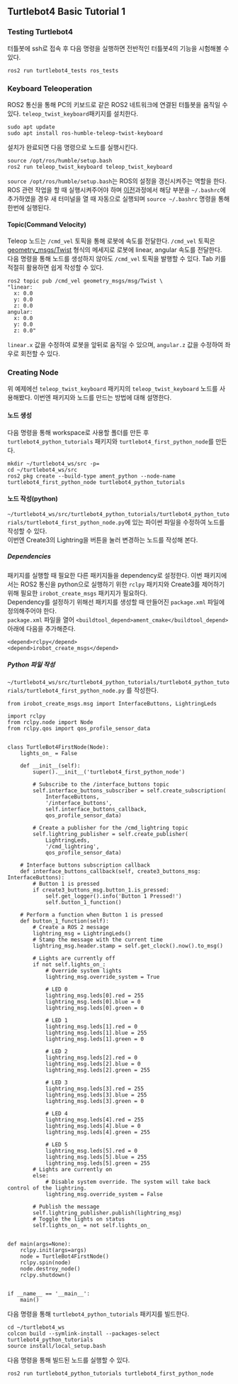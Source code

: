 ## Turtlebot4 Basic Tutorial 1

### Testing Turtlebot4
터틀봇에 ssh로 접속 후 다음 명령을 실행하면 전반적인 터틀봇4의 기능을 시험해볼 수 있다.  
```
ros2 run turtlebot4_tests ros_tests
```

### Keyboard Teleoperation
ROS2 통신을 통해 PC의 키보드로 같은 ROS2 네트워크에 연결된 터틀봇을 움직일 수 있다. `teleop_twist_keyboard`패키지를 설치한다.  
```
sudo apt update
sudo apt install ros-humble-teleop-twist-keyboard
```
설치가 완료되면 다음 명령으로 노드를 실행시킨다.  
```
source /opt/ros/humble/setup.bash
ros2 run teleop_twist_keyboard teleop_twist_keyboard
```
`source /opt/ros/humble/setup.bash`는 ROS의 설정을 갱신시켜주는 역할을 한다. ROS 관련 작업을 할 때 실행시켜주어야 하며 [이전](https://blu-y.github.io/turtle/guide/basic_setup#robot)과정에서 해당 부분을 `~/.bashrc`에 추가하였을 경우 새 터미널을 열 때 자동으로 실행되며 `source ~/.bashrc` 명령을 통해 한번에 실행된다.  

#### Topic(Command Velocity)
Teleop 노드는 `/cmd_vel` 토픽을 통해 로봇에 속도를 전달한다. `/cmd_vel` 토픽은 [geometry_msgs/Twist](https://docs.ros2.org/galactic/api/geometry_msgs/msg/Twist.html) 형식의 메세지로 로봇에 linear, angular 속도를 전달한다.  
다음 명령을 통해 노드를 생성하지 않아도 `/cmd_vel` 토픽을 발행할 수 있다. Tab 키를 적절히 활용하면 쉽게 작성할 수 있다.  
```
ros2 topic pub /cmd_vel geometry_msgs/msg/Twist \
"linear:
  x: 0.0
  y: 0.0
  z: 0.0
angular:
  x: 0.0
  y: 0.0
  z: 0.0"
```
`linear.x` 값을 수정하여 로봇을 앞뒤로 움직일 수 있으며, `angular.z` 값을 수정하여 좌우로 회전할 수 있다.  

### Creating Node
위 예제에선 `teleop_twist_keyboard` 패키지의 `teleop_twist_keyboard` 노드를 사용해봤다. 이번엔 패키지와 노드를 만드는 방법에 대해 설명한다.  

#### 노드 생성
다음 명령을 통해 workspace로 사용할 폴더를 만든 후 `turtlebot4_python_tutorials` 패키지와 `turtlebot4_first_python_node`를 만든다.  
```
mkdir ~/turtlebot4_ws/src -p=
cd ~/turtlebot4_ws/src
ros2 pkg create --build-type ament_python --node-name turtlebot4_first_python_node turtlebot4_python_tutorials
```

#### 노드 작성(python)
`~/turtlebot4_ws/src/turtlebot4_python_tutorials/turtlebot4_python_tutorials/turtlebot4_first_python_node.py`에 있는 파이썬 파일을 수정하여 노드를 작성할 수 있다.  
이번엔 Create3의 Lightring을 버튼을 눌러 변경하는 노드를 작성해 본다.  

##### Dependencies
패키지를 실행할 때 필요한 다른 패키지들을 dependency로 설정한다. 이번 패키지에서는 ROS2 통신을 python으로 실행하기 위한 `rclpy` 패키지와 Create3를 제어하기 위해 필요한 `irobot_create_msgs` 패키지가 필요하다.  
Dependency를 설정하기 위해선 패키지를 생성할 때 만들어진 `package.xml` 파일에 정의해주어야 한다.  
`package.xml` 파일을 열어 `<buildtool_depend>ament_cmake</buildtool_depend>` 아래에 다음을 추가해준다.  
```
<depend>rclpy</depend>
<depend>irobot_create_msgs</depend>
```

##### Python 파일 작성
`~/turtlebot4_ws/src/turtlebot4_python_tutorials/turtlebot4_python_tutorials/turtlebot4_first_python_node.py` 를 작성한다.  
```
from irobot_create_msgs.msg import InterfaceButtons, LightringLeds

import rclpy
from rclpy.node import Node
from rclpy.qos import qos_profile_sensor_data


class TurtleBot4FirstNode(Node):
    lights_on_ = False

    def __init__(self):
        super().__init__('turtlebot4_first_python_node')

        # Subscribe to the /interface_buttons topic
        self.interface_buttons_subscriber = self.create_subscription(
            InterfaceButtons,
            '/interface_buttons',
            self.interface_buttons_callback,
            qos_profile_sensor_data)

        # Create a publisher for the /cmd_lightring topic
        self.lightring_publisher = self.create_publisher(
            LightringLeds,
            '/cmd_lightring',
            qos_profile_sensor_data)

    # Interface buttons subscription callback
    def interface_buttons_callback(self, create3_buttons_msg: InterfaceButtons):
        # Button 1 is pressed
        if create3_buttons_msg.button_1.is_pressed:
            self.get_logger().info('Button 1 Pressed!')
            self.button_1_function()

    # Perform a function when Button 1 is pressed
    def button_1_function(self):
        # Create a ROS 2 message
        lightring_msg = LightringLeds()
        # Stamp the message with the current time
        lightring_msg.header.stamp = self.get_clock().now().to_msg()

        # Lights are currently off
        if not self.lights_on_:
            # Override system lights
            lightring_msg.override_system = True

            # LED 0
            lightring_msg.leds[0].red = 255
            lightring_msg.leds[0].blue = 0
            lightring_msg.leds[0].green = 0

            # LED 1
            lightring_msg.leds[1].red = 0
            lightring_msg.leds[1].blue = 255
            lightring_msg.leds[1].green = 0

            # LED 2
            lightring_msg.leds[2].red = 0
            lightring_msg.leds[2].blue = 0
            lightring_msg.leds[2].green = 255

            # LED 3
            lightring_msg.leds[3].red = 255
            lightring_msg.leds[3].blue = 255
            lightring_msg.leds[3].green = 0

            # LED 4
            lightring_msg.leds[4].red = 255
            lightring_msg.leds[4].blue = 0
            lightring_msg.leds[4].green = 255

            # LED 5
            lightring_msg.leds[5].red = 0
            lightring_msg.leds[5].blue = 255
            lightring_msg.leds[5].green = 255
        # Lights are currently on
        else:
            # Disable system override. The system will take back control of the lightring.
            lightring_msg.override_system = False

        # Publish the message
        self.lightring_publisher.publish(lightring_msg)
        # Toggle the lights on status
        self.lights_on_ = not self.lights_on_


def main(args=None):
    rclpy.init(args=args)
    node = TurtleBot4FirstNode()
    rclpy.spin(node)
    node.destroy_node()
    rclpy.shutdown()


if __name__ == '__main__':
    main()

```
다음 명령을 통해 `turtlebot4_python_tutorials` 패키지를 빌드한다.  
```
cd ~/turtlebot4_ws
colcon build --symlink-install --packages-select turtlebot4_python_tutorials
source install/local_setup.bash
```
다음 명령을 통해 빌드된 노드를 실행할 수 있다.  
```
ros2 run turtlebot4_python_tutorials turtlebot4_first_python_node
```
